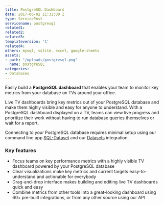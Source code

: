 ```yaml
---
title: PostgreSQL Dashboard
date: 2017-06-02 11:31:00 Z
type: ServicePost
servicename: postgresql
related1: 
related2: 
related3: 
templateversion: '1'
related4: 
others: mysql, sqlite, excel, google-sheets
assets:
- path: "/uploads/postgresql.png"
  name: postgreSQL
categories:
- Databases
---
```


Easily build a **PostgreSQL dashboard** that enables your team to monitor key metrics from your database on TVs around your office. 

Live TV dashboards bring key metrics out of your PostgreSQL database and make them highly visible and easy for anyone to understand. With a PostgreSQL dashboard displayed on a TV, teams can view live progress and prioritize their work without having to run database queries themselves or wait for a report. 

Connecting to your PostgreSQL database requires minimal setup using our command line app [SQL-Dataset](https://github.com/geckoboard/sql-dataset) and our [Datasets](https://www.geckoboard.com/datasets/) integration. 

<div class="useful-resources widget-main__inner">
<h3>Key features</h3>
<ul class="resources-links">
<li><span>Focus teams on key performance metrics with a highly visible TV dashboard powered by your PostgreSQL database</span></li>
<li><span>Clear visualizations make key metrics and current targets easy-to-understand and actionable for everybody</span></li>
<li><span>Drag-and-drop interface makes building and editing live TV dashboards quick and easy</span></li>
<li><span>Combine metrics from other tools into a great-looking dashboard using 60+ pre-built integrations, or from any other source using our API</span></li>
</ul>
</div>
